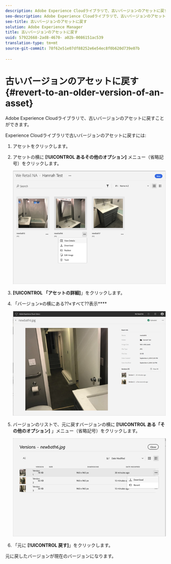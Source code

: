 ```yaml
---
description: Adobe Experience Cloudライブラリで、古いバージョンのアセットに戻すことができます。
seo-description: Adobe Experience Cloudライブラリで、古いバージョンのアセットに戻すことができます。
seo-title: 古いバージョンのアセットに戻す
solution: Adobe Experience Manager
title: 古いバージョンのアセットに戻す
uuid: 57922668-2ad8-4670- a02b-0086151ac539
translation-type: tm+mt
source-git-commit: 78f62e51e07df88252e6e54ec8f0b620d739e07b

---
```



# 古いバージョンのアセットに戻す{#revert-to-an-older-version-of-an-asset}

Adobe Experience Cloudライブラリで、古いバージョンのアセットに戻すことができます。

Experience Cloudライブラリで古いバージョンのアセットに戻すには:

1. アセットをクリックします。
1. アセットの横に **[!UICONTROL あるその他のオプション]** メニュー（省略記号）をクリックします。

   ![](assets/library_asset_options.png)

1. **[!UICONTROL 「アセットの詳細]**」をクリックします。
1. 「バージョン»の横にある??«すべて??表示&#x200B;****

   ![](assets/library_details_versions.png)

1. バージョンのリストで、元に戻すバージョンの横に **[!UICONTROL ある「その他のオプション]** 」メニュー（省略記号）をクリックします。

   ![](assets/library_versions_download_revert.png)

1. 「元に **[!UICONTROL 戻す]**」をクリックします。

元に戻したバージョンが現在のバージョンになります。
